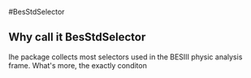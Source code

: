 #BesStdSelector
## Why call it BesStdSelector
Ihe package collects most selectors used in the BESIII physic analysis frame.
What's more, the exactly conditon
